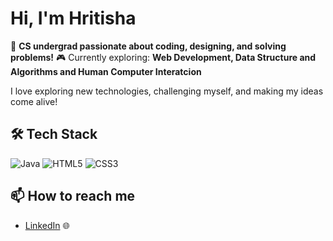 # Hi, I'm Hritisha 

🚀 **CS undergrad passionate about coding, designing, and solving problems!**
🎮 Currently exploring: **Web Development, Data Structure and Algorithms and Human Computer Interatcion**  

I love exploring new technologies, challenging myself, and making my ideas come alive! 

## 🛠 Tech Stack
![Java](https://img.shields.io/badge/Java-007396?style=for-the-badge&logo=java&logoColor=white)
![HTML5](https://img.shields.io/badge/HTML5-E34F26?style=for-the-badge&logo=html5&logoColor=white)
![CSS3](https://img.shields.io/badge/CSS3-1572B6?style=for-the-badge&logo=css3&logoColor=white)

## 📫 How to reach me
- [LinkedIn](https://www.linkedin.com/in/hritisha-choudhury/) 🌐
